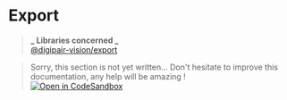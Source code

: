 # Export

> **_ Libraries concerned _**  
> [@digipair-vision/export](https://www.npmjs.com/package/@digipair-vision/export)

> Sorry, this section is not yet written... Don't hesitate to improve this documentation, any help will be amazing !  
> [![Open in CodeSandbox](https://codesandbox.io/static/img/play-codesandbox.svg)](https://githubbox.com/pinser-metaverse/digipair-vision/blob/master/docs/export.md)
